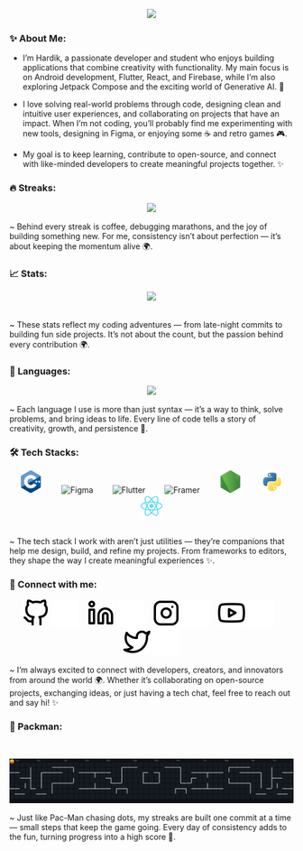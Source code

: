 <!-- ~welcome note -->
<p align="center">
    <img src="https://readme-typing-svg.herokuapp.com/?font=Righteous&size=35&center=true&vCenter=true&width=500&height=70&duration=4000&lines=Hello+there!;Welcome+to+my+GitHub+Profile!" />
</p>

<div style="margin-top:12px;"></div> 

<!-- ~about me -->
<h3 align="left"> ✨ About Me:</h3>

<div style="margin-top:12px;"></div> 

- I’m Hardik, a passionate developer and student who enjoys building applications that combine creativity with functionality. My main focus is on Android development, Flutter, React, and Firebase, while I’m also exploring Jetpack Compose and the exciting world of Generative AI. 🚀

- I love solving real-world problems through code, designing clean and intuitive user experiences, and collaborating on projects that have an impact. When I’m not coding, you’ll probably find me experimenting with new tools, designing in Figma, or enjoying some ☕ and retro games 🎮.  

- My goal is to keep learning, contribute to open-source, and connect with like-minded developers to create meaningful projects together. ✨

<div style="margin-top:12px;"></div>  

<!-- ~streaks -->
<h3 align="left"> 🔥 Streaks:</h3>

<p align="center">
  <img src="https://streak-stats.demolab.com?user=hxrdikk&theme=dark&hide_border=false" height="180" />
</p>

<p align="left">
~ Behind every streak is coffee, debugging marathons, and the joy of building something new.  
For me, consistency isn’t about perfection — it’s about keeping the momentum alive 🌍.  
</p>

<!-- ~stats -->
<h3 align="left"> 📈 Stats:</h3>

<div style="margin-top:12px;"></div> 

<div align="center">
  <img height="140em" src="https://github-readme-stats.vercel.app/api?username=hxrdikk&show_icons=true&count_private=true&theme=dark&hide_border=false&hide=issues,contribs&bg_color=00000000" />
</div>

<br>

<p align="left">
~ These stats reflect my coding adventures — from late-night commits to building fun side projects.  
It’s not about the count, but the passion behind every contribution 🌍.  
</p>

<div style="margin-top:12px;"></div> 

<!-- ~top languages -->
<h3 align="left"> 🧩 Languages:</h3>

<div align="center">
  <img height="140em" src="https://github-readme-stats.vercel.app/api/top-langs/?username=hxrdikk&layout=compact&langs_count=6&theme=dark&hide_border=false&bg_color=00000000&hide=html,css,php,jupyter%20notebook" />
</p>

<p align="left">
~ Each language I use is more than just syntax — it’s a way to think, solve problems, and bring ideas to life.  
Every line of code tells a story of creativity, growth, and persistence 🚀.  
</p>

<!-- ~tech stack -->
<h3 align="left"> 🛠️ Tech Stacks:</h3>

<div align="center">
  <img src="https://raw.githubusercontent.com/devicons/devicon/master/icons/cplusplus/cplusplus-original.svg" alt="C++" width="40" height="40" style="margin: 0 15px;">
  <img src="https://www.vectorlogo.zone/logos/figma/figma-icon.svg" alt="Figma" width="40" height="40" style="margin: 0 15px;">
  <img src="https://www.vectorlogo.zone/logos/flutterio/flutterio-icon.svg" alt="Flutter" width="40" height="40" style="margin: 0 15px;">
  <img src="https://www.vectorlogo.zone/logos/framer/framer-icon.svg" alt="Framer" width="40" height="40" style="margin: 0 15px;">
  <img src="https://raw.githubusercontent.com/devicons/devicon/master/icons/nodejs/nodejs-original.svg" alt="Node.js" width="40" height="40" style="margin: 0 15px;">
  <img src="https://raw.githubusercontent.com/devicons/devicon/master/icons/python/python-original.svg" alt="Python" width="40" height="40" style="margin: 0 15px;">
  <img src="https://raw.githubusercontent.com/devicons/devicon/master/icons/react/react-original.svg" alt="React" width="40" height="40" style="margin: 0 15px;">
</div>

<br>

<p align="left">
~ The tech stack I work with aren’t just utilities — they’re companions that help me design, build, and refine my projects.  
From frameworks to editors, they shape the way I create meaningful experiences ✨.
</p>

<!-- ~connet with me -->
<h3 align="left"> 💬 Connect with me:</h3>
<p style="margin-top:12px;"></p> <!-- ~one line spacing -->

<div align="center">

[![GitHub](./Images/github-light.svg#gh-light-mode-only)](https://github.com/hxrdikk#gh-light-mode-only)
[![GitHub](./Images/github-dark.svg#gh-dark-mode-only)](https://github.com/hxrdikk#gh-dark-mode-only) &nbsp;&nbsp;
[![LinkedIn](./Images/linkedin-light.svg#gh-light-mode-only)](https://www.linkedin.com/in/you-found-me-hardik#gh-light-mode-only)
[![LinkedIn](./Images/linkedin-dark.svg#gh-dark-mode-only)](https://www.linkedin.com/in/you-found-me-hardik#gh-dark-mode-only) &nbsp;&nbsp;
[![Instagram](./Images/instagram-light.svg#gh-light-mode-only)](https://instagram.com/hxrdikkk#gh-light-mode-only)
[![Instagram](./Images/instagram-dark.svg#gh-dark-mode-only)](https://instagram.com/hxrdikkk#gh-dark-mode-only) &nbsp;&nbsp;
[![YouTube](./Images/youtube-light.svg#gh-light-mode-only)](https://youtube.com/@hxrdikk#gh-light-mode-only)
[![YouTube](./Images/youtube-dark.svg#gh-dark-mode-only)](https://youtube.com/@hxrdikk#gh-dark-mode-only) &nbsp;&nbsp;
[![website](./Images/twitter-light.svg#gh-light-mode-only)](https://twitter.com/hxrdikkk#gh-light-mode-only)
[![website](./Images/twitter-dark.svg#gh-dark-mode-only)](https://twitter.com/hxrdikkk#gh-dark-mode-only)

</div>

<p align="left">
~ I’m always excited to connect with developers, creators, and innovators from around the world 🌍.  
Whether it’s collaborating on open-source projects, exchanging ideas, or just having a tech chat, feel free to reach out and say hi! ✨
</p>

<!-- ~packman -->
<h3 align="left"> 👾 Packman:</h3>

<br>

<p align="center">
  <img src="https://raw.githubusercontent.com/hxrdikk/hxrdikk/output/pacman-contribution-graph-dark.svg" alt="Pacman animation" />
</p>

<p align="left">
~ Just like Pac-Man chasing dots, my streaks are built one commit at a time — small steps that keep the game going.  
Every day of consistency adds to the fun, turning progress into a high score 🚀.  
</p>
